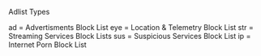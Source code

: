 Adlist Types

ad  =  Advertisments Block List
eye = Location & Telemetry Block List
str = Streaming Services Block Lists
sus = Suspicious Services Block List
ip  = Internet Porn Block List